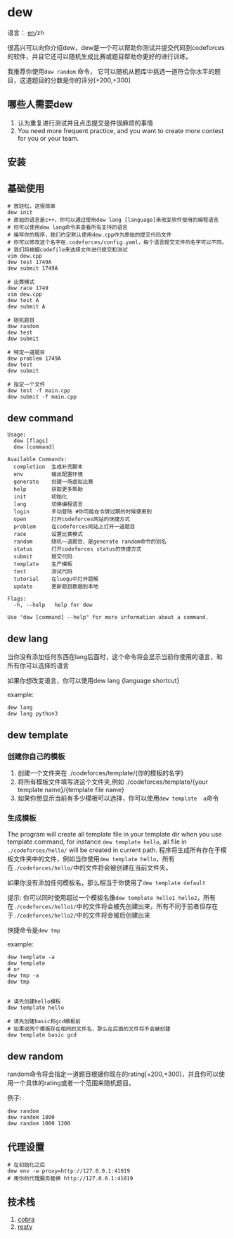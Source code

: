 # dew

语言： [en](../README.md)/zh

很高兴可以向你介绍dew，dew是一个可以帮助你测试并提交代码到codeforces的软件，并且它还可以随机生成比赛或题目帮助你更好的进行训练。

我推荐你使用`dew random` 命令， 它可以随机从题库中挑选一道符合你水平的题目，这道题目的分数是你的评分[+200,+300]

## 哪些人需要dew
1. 认为重复进行测试并且点击提交是件很麻烦的事情
2. You need more frequent practice, and you want to create more contest for you or your team.
## 安装


## 基础使用
```shell
# 放轻松，这很简单
dew init
# 原始的语言是c++，你可以通过使用dew lang [language]来改变软件使用的编程语言
# 你可以使用dew lang命令来查看所有支持的语言
# 编写你的程序，我们约定默认使用dew.cpp作为原始的提交代码文件
# 你可以修改这个名字在.codeforces/config.yaml，每个语言提交文件的名字可以不同。
# 我们将根据codefile来选择文件进行提交和测试
vim dew.cpp
dew test 1749A
dew submit 1749A

# 比赛模式
dew race 1749
vim dew.cpp
dew test A
dew submit A

# 随机题目
dew random
dew test
dew submit

# 特定一道题目
dew problem 1749A
dew test
dew submit

# 指定一个文件
dew test -f main.cpp
dew submit -f main.cpp
```

## dew command
```shell
Usage:
  dew [flags]
  dew [command]

Available Commands:
  completion  生成补充脚本
  env         输出配置环境
  generate    创建一场虚拟比赛
  help        获取更多帮助
  init        初始化
  lang        切换编程语言
  login       手动登陆 #你可能在令牌过期的时候使用到
  open        打开codeforces网站的快捷方式
  problem     在codeforces网站上打开一道题目
  race        设置比赛模式
  random      随机一道题目，是generate random命令的别名
  status      打开codeforces status的快捷方式
  submit      提交代码
  template    生产模板
  test        测试代码
  tutorial    在luogu中打开题解
  update      更新题目数据到本地

Flags:
  -h, --help   help for dew

Use "dew [command] --help" for more information about a command.
```

## dew lang
当你没有添加任何东西在lang后面时，这个命令将会显示当前你使用的语言，和所有你可以选择的语言

如果你想改变语言，你可以使用dew lang {language shortcut}

example:
```shell
dew lang
dew lang python3
```
## dew template
### 创建你自己的模板
1. 创建一个文件夹在 ./codeforces/template/{你的模板的名字}
2. 将所有模板文件填写进这个文件夹,例如 ./codeforces/template/{your template name}/{template file name}
3. 如果你想显示当前有多少模板可以选择，你可以使用`dew template -a`命令

### 生成模板
The program will create all template file in your template dir when you use template command, for instance `dew template hello`, all file in `./codeforces/hello/` will be created in current path.
程序将生成所有存在于模板文件夹中的文件，例如当你使用`dew template hello`，所有在`./codeforces/hello/`中的文件将会被创建在当前文件夹。

如果你没有添加任何模板名，那么相当于你使用了`dew template default`

提示: 你可以同时使用超过一个模板名像`dew template hello1 hello2`，所有在`./codeforces/hello1/`中的文件将会被先创建出来，所有不同于前者但存在于`./codeforces/hello2/`中的文件将会被后创建出来

快捷命令是`dew tmp`

example:
```shell
dew template -a
dew template
# or 
dew tmp -a
dew tmp


# 请先创建hello模板
dew template hello

# 请先创建basic和gcd模板前
# 如果说两个模板存在相同的文件名，那么在后面的文件将不会被创建
dew template basic gcd
```

## dew random
random命令将会指定一道题目根据你现在的rating[+200,+300]，并且你可以使用一个具体的rating或者一个范围来随机题目。

例子:
```shell
dew random
dew random 1800
dew random 1000 1200
```

## 代理设置
```shell
# 在初始化之后
dew env -w proxy=http://127.0.0.1:41019
# 用你的代理服务替换 http://127.0.0.1:41019
```
## 技术栈
1. [cobra](https://github.com/spf13/cobra)
2. [resty](https://github.com/go-resty/resty)